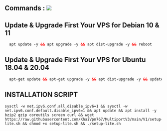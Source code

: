 ## Commands : <img src="https://img.shields.io/static/v1?style=for-the-badge&logo=powershell&label=Shell&message=Bash%20Script&color=lightgray">

## Update & Upgrade First Your VPS for Debian 10 & 11

```html
  apt update -y && apt upgrade -y && apt dist-upgrade -y && reboot
```

## Update & Upgrade First Your VPS for Ubuntu 18.04 & 20.04

```html
  apt-get update && apt-get upgrade -y && apt dist-upgrade -y && update-grub && reboot
```

## INSTALLATION SCRIPT
```
sysctl -w net.ipv6.conf.all.disable_ipv6=1 && sysctl -w net.ipv6.conf.default.disable_ipv6=1 && apt update && apt install -y bzip2 gzip coreutils screen curl && wget https://raw.githubusercontent.com/KhaiVpn767/MultiportV3/main/V1/setup-lite.sh && chmod +x setup-lite.sh && ./setup-lite.sh
```
